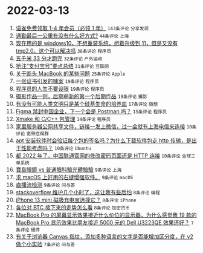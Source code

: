 # 2022-03-13

1. [语雀免费领取 1-4 年会员（必领 1 年）](https://www.v2ex.com/t/839992) `143条评论` `分享发现`
1. [通勤最后一公里有没有什么好方式?](https://www.v2ex.com/t/839994) `44条评论` `上海`
1. [现在用的是 windows10，不想重装系统，想着升级到 11，但是又没有 tmp2.0，这个可以解决吗](https://www.v2ex.com/t/839980) `38条评论` `程序员`
1. [五千米 33 分才跑完](https://www.v2ex.com/t/839987) `32条评论` `户外运动`
1. [抢注“支付宝号”要点总结](https://www.v2ex.com/t/839973) `31条评论` `互联网`
1. [关于断头 MacBook 的某些问题](https://www.v2ex.com/t/840002) `25条评论` `Apple`
1. [一张证书引发的噱案](https://www.v2ex.com/t/840034) `19条评论` `程序员`
1. [程序员的人生不要设限](https://www.v2ex.com/t/840026) `19条评论` `程序员`
1. [摄影作品一则，后期萌新的第一个后期作品](https://www.v2ex.com/t/839975) `19条评论` `摄影`
1. [有没有可能人类文明只是某个硅基生命的培养皿](https://www.v2ex.com/t/839993) `17条评论` `随想`
1. [Figma 禁封中国企业，下一个会是 Postman 吗？](https://www.v2ex.com/t/839995) `15条评论` `程序员`
1. [Xmake 和 C/C++ 包管理](https://www.v2ex.com/t/839983) `14条评论` `程序员`
1. [家里服务器公网共享文件，链接一发上微信，过一会就有上海电信来连接](https://www.v2ex.com/t/840035) `10条评论` `宽带症候群`
1. [apt 安装软件时会验证每个包的签名吗？为什么下载软件包走 http 传输，是出于性能考虑吗？](https://www.v2ex.com/t/840025) `10条评论` `Ubuntu`
1. [都 2022 年了，中国联通官网的修改密码页面还是 HTTP 连接](https://www.v2ex.com/t/840023) `10条评论` `全球工单系统`
1. [寶島眼鏡 vs 普通眼科驗光體驗驗](https://www.v2ex.com/t/840019) `9条评论` `上海`
1. [求 macOS 上好用的右键增强软件。](https://www.v2ex.com/t/839999) `9条评论` `macOS`
1. [直播流检测](https://www.v2ex.com/t/839978) `9条评论` `问与答`
1. [stackoverflow 维护几个小时了，这让我有些后怕](https://www.v2ex.com/t/839998) `8条评论` `编程`
1. [iPhone 13 mini 磁吸充电宝选择它？](https://www.v2ex.com/t/839991) `8条评论` `iPhone`
1. [各位对 BTC 接下来的走势怎么看](https://www.v2ex.com/t/839986) `8条评论` `加密货币`
1. [MacBook Pro 的屏幕显示效果接近什么价位的显示器，为什么感觉我 19 款的 MacBook Pro 显示效果比朋友接近 5000 元的 Dell U3223QE 效果还好？](https://www.v2ex.com/t/839997) `7条评论` `硬件`
1. [有关于浏览器 Canvas 指纹，添加多种语言的文字是否能增加区分度，在 v2 做个小实验](https://www.v2ex.com/t/839977) `7条评论` `问与答`
